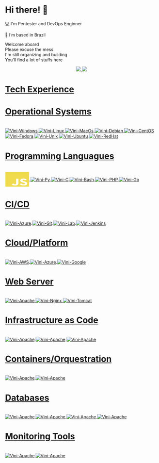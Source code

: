 # Hi there! 🖖
:computer: I'm Pentester and DevOps Enginner

:house_with_garden: I’m based in Brazil

Welcome aboard <br />
Please excuse the mess <br />
I'm still organizing and building <br />
You'll find a lot of stuffs here <br />

<a href="https://github.com/viniciushammett">
<p align="center">
  <img height="180em" src="https://github-readme-stats.vercel.app/api?username=viniciushammett&show_icons=true&theme=dracula&include_all_commits=true&count_private=true"/>
  <img height="180em" src="https://github-readme-stats.vercel.app/api/top-langs/?username=viniciushammett&layout=compact&langs_count=10&theme=dracula"/>

# Tech Experience
# Operational Systems
 <div style="display: inline_block"><br>
    <img align="center" alt="Vini-Windows" height="50" width="80" src="https://cdn.jsdelivr.net/gh/devicons/devicon/icons/windows8/windows8-original.svg" />
    <img align="center" alt="Vini-Linux" height="50" width="80" src="https://cdn.jsdelivr.net/gh/devicons/devicon/icons/linux/linux-original.svg" />
    <img align="center" alt="Vini-MacOs" height="50" width="80" src="https://cdn.jsdelivr.net/gh/devicons/devicon/icons/apple/apple-original.svg" />
    <img align="center" alt="Vini-Debian" height="50" width="80" src="https://cdn.jsdelivr.net/gh/devicons/devicon/icons/debian/debian-plain-wordmark.svg" />
    <img align="center" alt="Vini-CentOS" height="50" width="80" src="https://cdn.jsdelivr.net/gh/devicons/devicon/icons/centos/centos-original.svg" />
    <img align="center" alt="Vini-Fedora" height="50" width="80" src="https://cdn.jsdelivr.net/gh/devicons/devicon/icons/fedora/fedora-original.svg" />
    <img align="center" alt="Vini-Unix" height="50" width="80" src="https://cdn.jsdelivr.net/gh/devicons/devicon/icons/unix/unix-original.svg" />
    <img align="center" alt="Vini-Ubuntu" height="50" width="80" src="https://cdn.jsdelivr.net/gh/devicons/devicon/icons/ubuntu/ubuntu-plain.svg" />
    <img align="center" alt="Vini-RedHat" height="50" width="80" src="https://cdn.jsdelivr.net/gh/devicons/devicon/icons/redhat/redhat-plain-wordmark.svg" />
 
 # Programming Languagues
 <div style="display: inline_block"><br>
  <img align="center" alt="Vini-Js" height="50" width="80" src="https://raw.githubusercontent.com/devicons/devicon/master/icons/javascript/javascript-plain.svg">
  <img align="center" alt="Vini-Py" height="50" width="80" src="https://cdn.jsdelivr.net/gh/devicons/devicon/icons/python/python-original-wordmark.svg" />
  <img align="center" alt="Vini-C" height="50" width="80" src="https://cdn.jsdelivr.net/gh/devicons/devicon/icons/c/c-original.svg" />
  <img align="center" alt="Vini-Bash" height="50" width="80" src="https://cdn.jsdelivr.net/gh/devicons/devicon/icons/bash/bash-original.svg" />
  <img align="center" alt="Vini-PHP" height="50" width="80" src="https://cdn.jsdelivr.net/gh/devicons/devicon/icons/php/php-plain.svg" />
  <img align="center" alt="Vini-Go" height="50" width="80"src="https://cdn.jsdelivr.net/gh/devicons/devicon/icons/go/go-original.svg" />
          
 
 # CI/CD
 <div style="display: inline_block"><br>
    <img align="center" alt="Vini-Azure" height="50" width="80" src="https://cdn.jsdelivr.net/gh/devicons/devicon/icons/azure/azure-original.svg" />
    <img align="center" alt="Vini-Git" height="50" width="80" src="https://cdn.jsdelivr.net/gh/devicons/devicon/icons/git/git-original.svg" />
    <img align="center" alt="Vini-Lab" height="50" width="80" src="https://cdn.jsdelivr.net/gh/devicons/devicon/icons/gitlab/gitlab-original.svg" />
    <img align="center" alt="Vini-Jenkins" height="50" width="80" src="https://cdn.jsdelivr.net/gh/devicons/devicon/icons/jenkins/jenkins-original.svg" />
 
 # Cloud/Platform
 <div style="display: inline_block"><br>
    <img align="center" alt="Vini-AWS" height="50" width="80" src="https://cdn.jsdelivr.net/gh/devicons/devicon@latest/icons/amazonwebservices/amazonwebservices-original-wordmark.svg" />
    <img align="center" alt="Vini-Azure" height="50" width="80" src="https://cdn.jsdelivr.net/gh/devicons/devicon/icons/azure/azure-original.svg" />
    <img align="center" alt="Vini-Google" height="50" width="80" src="https://cdn.jsdelivr.net/gh/devicons/devicon/icons/googlecloud/googlecloud-original.svg" />
          
 # Web Server
 <div style="display: inline_block"><br>
    <img align="center" alt="Vini-Apache" height="50" width="80" src="https://cdn.jsdelivr.net/gh/devicons/devicon/icons/apache/apache-original.svg" />
    <img align="center" alt="Vini-Nginx" height="50" width="80" src="https://cdn.jsdelivr.net/gh/devicons/devicon/icons/nginx/nginx-original.svg" />
    <img align="center" alt="Vini-Tomcat" height="50" width="80" src="https://cdn.jsdelivr.net/gh/devicons/devicon/icons/tomcat/tomcat-original.svg" />
  
 # Infrastructure as Code
 <div style="display: inline_block"><br>
    <img align="center" alt="Vini-Apache" height="50" width="80" src="https://cdn.jsdelivr.net/gh/devicons/devicon/icons/ansible/ansible-original.svg" />
    <img align="center" alt="Vini-Apache" height="50" width="80" src="https://cdn.jsdelivr.net/gh/devicons/devicon/icons/vagrant/vagrant-original.svg" />
    <img align="center" alt="Vini-Apache" height="50" width="80" src="https://cdn.jsdelivr.net/gh/devicons/devicon/icons/terraform/terraform-original.svg" />
 
 # Containers/Orquestration
 <div style="display: inline_block"><br>
    <img align="center" alt="Vini-Apache" height="50" width="80" src="https://cdn.jsdelivr.net/gh/devicons/devicon/icons/docker/docker-original.svg" />
    <img align="center" alt="Vini-Apache" height="50" width="80" src="https://cdn.jsdelivr.net/gh/devicons/devicon/icons/kubernetes/kubernetes-plain.svg" />
 
 # Databases
 <div style="display: inline_block"><br>
    <img align="center" alt="Vini-Apache" height="50" width="80" src="https://cdn.jsdelivr.net/gh/devicons/devicon/icons/mysql/mysql-original-wordmark.svg" />
    <img align="center" alt="Vini-Apache" height="50" width="80" src="https://cdn.jsdelivr.net/gh/devicons/devicon/icons/postgresql/postgresql-plain-wordmark.svg" />
    <img align="center" alt="Vini-Apache" height="50" width="80" src="https://cdn.jsdelivr.net/gh/devicons/devicon/icons/sqlite/sqlite-original.svg" />
    <img align="center" alt="Vini-Apache" height="50" width="80" src="https://cdn.jsdelivr.net/gh/devicons/devicon/icons/microsoftsqlserver/microsoftsqlserver-plain-wordmark.svg" />
 
 # Monitoring Tools
 <div style="display: inline_block"><br>
    <img align="center" alt="Vini-Apache" height="50" width="80" src="https://cdn.jsdelivr.net/gh/devicons/devicon/icons/prometheus/prometheus-original-wordmark.svg" />
    <img align="center" alt="Vini-Apache" height="50" width="80" src="https://cdn.jsdelivr.net/gh/devicons/devicon/icons/grafana/grafana-original-wordmark.svg" />
